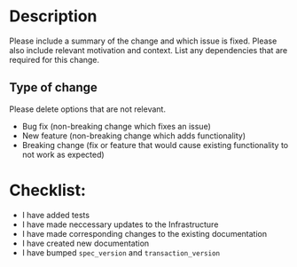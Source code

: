 # Description

Please include a summary of the change and which issue is fixed. Please also include relevant motivation and context. List any dependencies that are required for this change.

## Type of change

Please delete options that are not relevant.

- Bug fix (non-breaking change which fixes an issue)
- New feature (non-breaking change which adds functionality)
- Breaking change (fix or feature that would cause existing functionality to not work as expected)

# Checklist:

<!-- delete when not applicable to your PR -->

- I have added tests
- I have made neccessary updates to the Infrastructure
- I have made corresponding changes to the existing documentation
- I have created new documentation
- I have bumped `spec_version` and `transaction_version`
